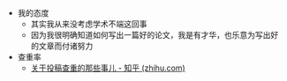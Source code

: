 - 我的态度
	- 其实我从来没考虑学术不端这回事
	- 因为我很明确知道如何写出一篇好的论文，我是有才华，也乐意为写出好的文章而付诸努力
- 查重率
	- [关于投稿查重的那些事儿 - 知乎 (zhihu.com)](https://zhuanlan.zhihu.com/p/143899794)
